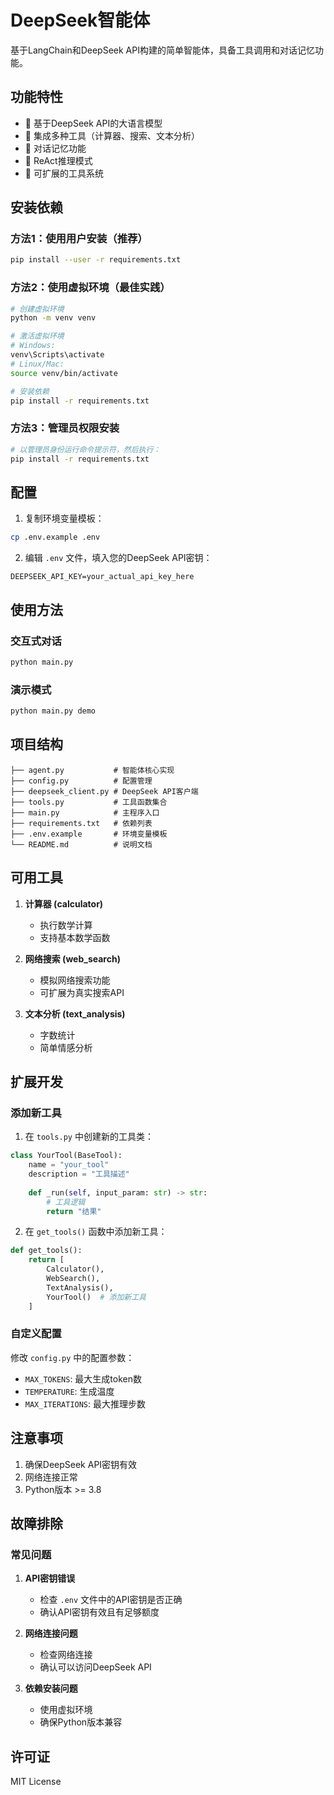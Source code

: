 # DeepSeek智能体

基于LangChain和DeepSeek API构建的简单智能体，具备工具调用和对话记忆功能。

## 功能特性

- 🤖 基于DeepSeek API的大语言模型
- 🔧 集成多种工具（计算器、搜索、文本分析）
- 💭 对话记忆功能
- 🎯 ReAct推理模式
- 📝 可扩展的工具系统

## 安装依赖

### 方法1：使用用户安装（推荐）
```bash
pip install --user -r requirements.txt
```

### 方法2：使用虚拟环境（最佳实践）
```bash
# 创建虚拟环境
python -m venv venv

# 激活虚拟环境
# Windows:
venv\Scripts\activate
# Linux/Mac:
source venv/bin/activate

# 安装依赖
pip install -r requirements.txt
```

### 方法3：管理员权限安装
```bash
# 以管理员身份运行命令提示符，然后执行：
pip install -r requirements.txt
```

## 配置

1. 复制环境变量模板：
```bash
cp .env.example .env
```

2. 编辑 `.env` 文件，填入您的DeepSeek API密钥：
```
DEEPSEEK_API_KEY=your_actual_api_key_here
```

## 使用方法

### 交互式对话

```bash
python main.py
```

### 演示模式

```bash
python main.py demo
```

## 项目结构

```
├── agent.py           # 智能体核心实现
├── config.py          # 配置管理
├── deepseek_client.py # DeepSeek API客户端
├── tools.py           # 工具函数集合
├── main.py            # 主程序入口
├── requirements.txt   # 依赖列表
├── .env.example       # 环境变量模板
└── README.md          # 说明文档
```

## 可用工具

1. **计算器 (calculator)**
   - 执行数学计算
   - 支持基本数学函数

2. **网络搜索 (web_search)**
   - 模拟网络搜索功能
   - 可扩展为真实搜索API

3. **文本分析 (text_analysis)**
   - 字数统计
   - 简单情感分析

## 扩展开发

### 添加新工具

1. 在 `tools.py` 中创建新的工具类：

```python
class YourTool(BaseTool):
    name = "your_tool"
    description = "工具描述"
    
    def _run(self, input_param: str) -> str:
        # 工具逻辑
        return "结果"
```

2. 在 `get_tools()` 函数中添加新工具：

```python
def get_tools():
    return [
        Calculator(),
        WebSearch(),
        TextAnalysis(),
        YourTool()  # 添加新工具
    ]
```

### 自定义配置

修改 `config.py` 中的配置参数：

- `MAX_TOKENS`: 最大生成token数
- `TEMPERATURE`: 生成温度
- `MAX_ITERATIONS`: 最大推理步数

## 注意事项

1. 确保DeepSeek API密钥有效
2. 网络连接正常
3. Python版本 >= 3.8

## 故障排除

### 常见问题

1. **API密钥错误**
   - 检查 `.env` 文件中的API密钥是否正确
   - 确认API密钥有效且有足够额度

2. **网络连接问题**
   - 检查网络连接
   - 确认可以访问DeepSeek API

3. **依赖安装问题**
   - 使用虚拟环境
   - 确保Python版本兼容

## 许可证

MIT License
